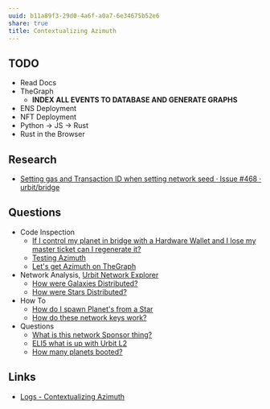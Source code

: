```yaml
---
uuid: b11a89f3-29d0-4a6f-a0a7-6e34675b52e6
share: true
title: Contextualizing Azimuth
---
```

## TODO

* Read Docs
* TheGraph
	* **INDEX ALL EVENTS TO DATABASE AND GENERATE GRAPHS**
* ENS Deployment
* NFT Deployment
* Python -> JS -> Rust
* Rust in the Browser


## Research

* [Setting gas and Transaction ID when setting network seed · Issue #468 · urbit/bridge](https://github.com/urbit/bridge/issues/468)

## Questions

* Code Inspection
	* [If I control my planet in bridge with a Hardware Wallet and I lose my master ticket can I regenerate it?](/17db1c37-5a7e-4f24-98d5-5ef5276553bb)
	* [Testing Azimuth](/undefined)
	* [Let's get Azimuth on TheGraph](/undefined)
* Network Analysis, [Urbit Network Explorer](https://network.urbit.org/)
	* [How were Galaxies Distributed?](/undefined)
	* [How were Stars Distributed?](/undefined)
* How To
	* [How do I spawn Planet's from a Star](/undefined)
	* [How do these network keys work?](/undefined)
* Questions
	* [What is this network Sponsor thing?](/undefined)
	* [ELI5 what is up with Urbit L2](/undefined)
	* [How many planets booted?](/undefined)



## Links

* [Logs - Contextualizing Azimuth](/undefined)